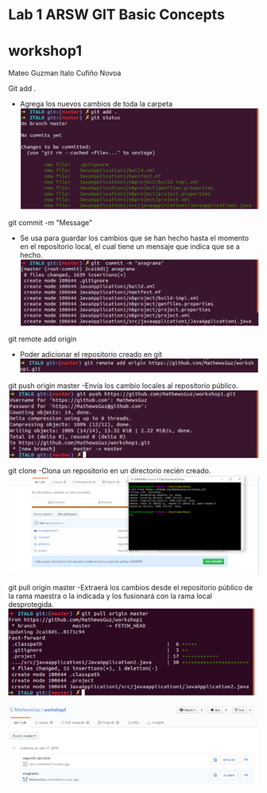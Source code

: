 # Lab 1 ARSW GIT Basic Concepts
# workshop1

Mateo Guzman
Italo Cufiño Novoa 

Git add .
 - Agrega los nuevos cambios de toda la carpeta
 ![](Img/IMG1.PNG)
 
git commit -m "Message"
 - Se usa para guardar los cambios que se han hecho hasta el momento en el repositorio local, el cual tiene un mensaje que indica que se a    hecho.
 ![](Img/IMG2.PNG)
 
git remote add origin <server>
 - Poder adicionar el repositorio creado en git
  ![](Img/IMG3.PNG)

git push origin master
 -Envía los cambio locales al repositorio público.
 ![](Img/IMG4.PNG)
 
git clone <repository>
 -Clona un repositorio en un directorio recién creado.
  ![](Img/IMG5.PNG)
  

git pull origin master
 -Extraerá los cambios desde el repositorio público de la rama maestra o la indicada y los fusionará con la rama local desprotegida.
 ![](Img/IMG6.PNG)
 
 ![](Img/IMG7.PNG)
